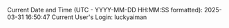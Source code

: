 Current Date and Time (UTC - YYYY-MM-DD HH:MM:SS formatted): 2025-03-31 16:50:47
Current User's Login: luckyaiman
